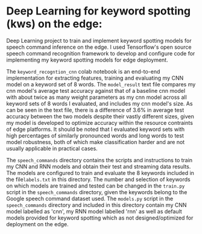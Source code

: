 # Deep Learning for keyword spotting (kws) on the edge:
Deep Learning project to train and implement keyword spotting models for speech command inference on the edge. I used Tensorflow's open source speech command recognition framework to develop and configure code for implementing my keyword spotting models for edge deployment.

The `keyword_recogntion_cnn` colab notebook is an end-to-end implementation for extracting features, training and evaluating my CNN model on a keyword set of 8 words. The `model_result` text file compares my cnn model's average test accuracy against that of a baseline cnn model with about twice as many weight parameters as my cnn model across all keyword sets of 8 words I evaluated, and includes my cnn model's size. As can be seen in the text file, there is a difference of 3.6% in average test accuracy between the two models despite their vastly different sizes, given my model is developed to optimize accuracy within the resource contraints of edge platforms. It should be noted that I evaluated keyword sets with high percentages of similarly pronounced words and long words to test model robustness, both of which make classification harder and are not usually applicable in practical cases. 

The `speech_commands` directory contains the scripts and instructions to train my CNN and RNN models and obtain their test and streaming data results. The models are configured to train and evaluate the 8 keywords included in the file`labels.txt` in this directory. The number and selection of keywords on which models are trained and tested can be changed in the `train.py` script in the `speech_commands` directory, given the keywords belong to the Google speech command dataset used. The `models.py` script in the `speech_commands` directory and included in this directory contain my CNN model labelled as 'cnn', my RNN model labelled 'rnn' as well as default models provided for keyword spotting which as not designed/optimized for deployment on the edge.   

